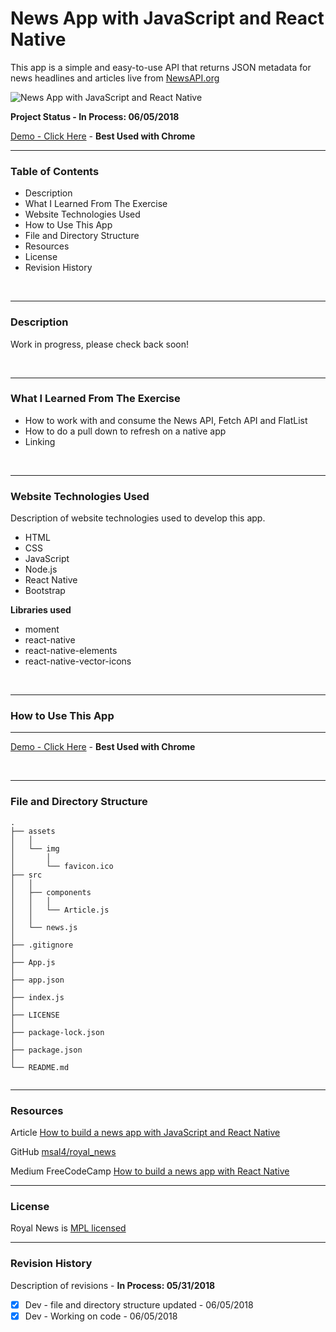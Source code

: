 # News App with JavaScript and React Native


This app is a simple and easy-to-use API that returns JSON metadata for news headlines and articles live from [NewsAPI.org](https://www.newsapi.org/)


![News App with JavaScript and React Native]()
<br>

__Project Status - In Process: 06/05/2018__

[Demo - Click Here]() - __Best Used with Chrome__

----

### Table of Contents

  -  Description
  -  What I Learned From The Exercise
  -  Website Technologies Used
  -  How to Use This App
  -  File and Directory Structure
  -  Resources
  -  License
  -  Revision History  
<br>

----


### Description
Work in progress, please check back soon!

<br>


----


### What I Learned From The Exercise

- How to work with and consume the News API, Fetch API and FlatList
- How to do a pull down to refresh on a native app
- Linking
<br>

----


### Website Technologies Used

Description of website technologies used to develop this app.

- HTML
- CSS
- JavaScript
- Node.js
- React Native
- Bootstrap

__Libraries used__
- moment
- react-native
- react-native-elements
- react-native-vector-icons

<br>

----


### How to Use This App


----


[Demo - Click Here]() - __Best Used with Chrome__

<br>


----

### File and Directory Structure

```
.
├── assets
│   │
│   └── img
│       │
│       └── favicon.ico
├── src
│   │
│   ├── components
│   │   │
│   │   └── Article.js
│   │
│   └── news.js
│ 
├── .gitignore
│ 
├── App.js
│ 
├── app.json
│ 
├── index.js
│ 
├── LICENSE
│ 
├── package-lock.json
│ 
├── package.json
│
└── README.md     
       
```

----


### Resources

Article [How to build a news app with JavaScript and React Native](https://dev.to/msal4/how-to-build-a-news-app-with-react-native-4ifd)

GitHub [msal4/royal_news](https://github.com/msal4/royal_news)

Medium FreeCodeCamp [How to build a news app with React Native](https://medium.freecodecamp.org/create-a-news-app-using-react-native-ced249263627)


----


### License

Royal News is [MPL licensed](https://github.com/dkmitt/react-nat-news-app/blob/master/LICENSE)


----


### Revision History 

Description of revisions - __In Process: 05/31/2018__

  - [x] Dev - file and directory structure updated - 06/05/2018
  - [x] Dev - Working on code - 06/05/2018
